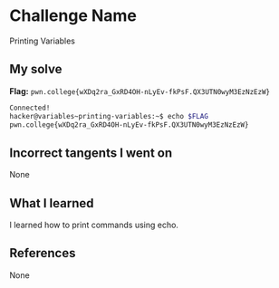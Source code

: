 # Challenge Name
Printing Variables

## My solve
**Flag:** `pwn.college{wXDq2ra_GxRD4OH-nLyEv-fkPsF.QX3UTN0wyM3EzNzEzW}`

```bash
Connected!
hacker@variables~printing-variables:~$ echo $FLAG
pwn.college{wXDq2ra_GxRD4OH-nLyEv-fkPsF.QX3UTN0wyM3EzNzEzW}
```
## Incorrect tangents I went on
None

## What I learned
I learned how to print commands using echo.

## References 
None
